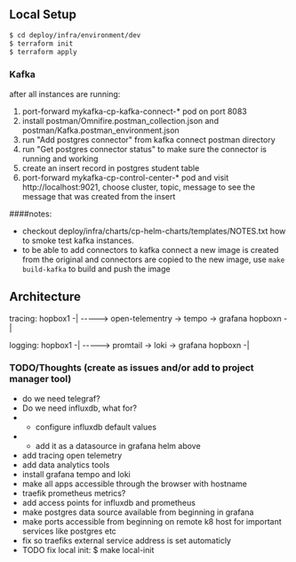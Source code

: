 ## Local Setup
```sh
$ cd deploy/infra/environment/dev
$ terraform init
$ terraform apply
```

### Kafka
after all instances are running:
1. port-forward mykafka-cp-kafka-connect-* pod on port 8083
2. install postman/Omnifire.postman_collection.json and postman/Kafka.postman_environment.json
3. run "Add postgres connector" from kafka connect postman directory
4. run "Get postgres connector status" to make sure the connector is running and working
5. create an insert record in postgres student table
6. port-forward mykafka-cp-control-center-* pod and visit http://localhost:9021, choose cluster, topic, message to see the message that was created from the insert

####notes:
* checkout deploy/infra/charts/cp-helm-charts/templates/NOTES.txt how to smoke test kafka instances.
* to be able to add connectors to kafka connect a new image is created from the original and connectors are copied to the new image, use `make build-kafka` to build and push the image

## Architecture
tracing:
hopbox1 -|
	        -----> open-telementry -> tempo -> grafana
hopboxn -|

logging:
hopbox1 -|
	        -----> promtail -> loki -> grafana
hopboxn -|


### TODO/Thoughts (create as issues and/or add to project manager tool)
* do we need telegraf?
* Do we need influxdb, what for?
* * configure influxdb default values
* * add it as a datasource in grafana helm above
* add tracing open telemetry
* add data analytics tools
* install grafana tempo and loki
* make all apps accessible through the browser with hostname
* traefik prometheus metrics?
* add access points for influxdb and prometheus
* make postgres data source available from beginning in grafana
* make ports accessible from beginning on remote k8 host for important services like postgres etc
* fix so traefiks external service address is set automaticly
* TODO fix local init: $ make local-init
